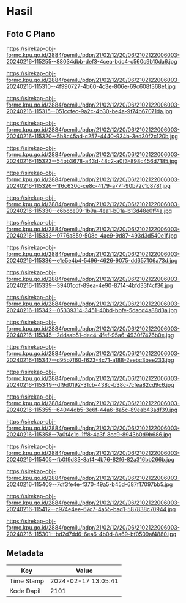 # Hasil

## Foto C Plano

https://sirekap-obj-formc.kpu.go.id/2884/pemilu/pdpr/21/02/12/20/06/2102122006003-20240216-115255--88034dbb-def3-4cea-bdc4-c560c9b10da6.jpg

https://sirekap-obj-formc.kpu.go.id/2884/pemilu/pdpr/21/02/12/20/06/2102122006003-20240216-115310--4f990727-4b60-4c3e-806e-69c608f368ef.jpg

https://sirekap-obj-formc.kpu.go.id/2884/pemilu/pdpr/21/02/12/20/06/2102122006003-20240216-115315--051ccfec-9a2c-4b30-be4a-9f74b67071da.jpg

https://sirekap-obj-formc.kpu.go.id/2884/pemilu/pdpr/21/02/12/20/06/2102122006003-20240216-115320--5b8c45ad-c257-4440-934b-3ed30f2c120b.jpg

https://sirekap-obj-formc.kpu.go.id/2884/pemilu/pdpr/21/02/12/20/06/2102122006003-20240216-115323--54bb3678-a43d-48c2-a0f3-898c456d7185.jpg

https://sirekap-obj-formc.kpu.go.id/2884/pemilu/pdpr/21/02/12/20/06/2102122006003-20240216-115326--1f6c630c-ce8c-4179-a77f-90b72c1c878f.jpg

https://sirekap-obj-formc.kpu.go.id/2884/pemilu/pdpr/21/02/12/20/06/2102122006003-20240216-115330--c6bcce09-1b9a-4ea1-b01a-b13d48e0ff4a.jpg

https://sirekap-obj-formc.kpu.go.id/2884/pemilu/pdpr/21/02/12/20/06/2102122006003-20240216-115333--9776a859-508e-4ae9-9d87-493d3d540e1f.jpg

https://sirekap-obj-formc.kpu.go.id/2884/pemilu/pdpr/21/02/12/20/06/2102122006003-20240216-115336--e1e5e4b4-5496-4626-9075-dd657106a73d.jpg

https://sirekap-obj-formc.kpu.go.id/2884/pemilu/pdpr/21/02/12/20/06/2102122006003-20240216-115339--39401cdf-89ea-4e90-8714-4bfd33f4cf36.jpg

https://sirekap-obj-formc.kpu.go.id/2884/pemilu/pdpr/21/02/12/20/06/2102122006003-20240216-115342--05339314-3451-40bd-bbfe-5dacd4a88d3a.jpg

https://sirekap-obj-formc.kpu.go.id/2884/pemilu/pdpr/21/02/12/20/06/2102122006003-20240216-115345--2ddaab51-dec4-4fef-95a6-4930f7476b0e.jpg

https://sirekap-obj-formc.kpu.go.id/2884/pemilu/pdpr/21/02/12/20/06/2102122006003-20240216-115347--d95b7f60-f623-4c71-a188-2eebc3bee233.jpg

https://sirekap-obj-formc.kpu.go.id/2884/pemilu/pdpr/21/02/12/20/06/2102122006003-20240216-115349--df9d0192-31cb-438c-b38c-7cfea82cd9c6.jpg

https://sirekap-obj-formc.kpu.go.id/2884/pemilu/pdpr/21/02/12/20/06/2102122006003-20240216-115355--64044db5-3e6f-44a6-8a5c-89eab43adf39.jpg

https://sirekap-obj-formc.kpu.go.id/2884/pemilu/pdpr/21/02/12/20/06/2102122006003-20240216-115358--7a0f4c1c-1ff8-4a3f-8cc9-8943b0d9b686.jpg

https://sirekap-obj-formc.kpu.go.id/2884/pemilu/pdpr/21/02/12/20/06/2102122006003-20240216-115405--fb0f9d83-8af4-4b76-82f6-82a316bb266b.jpg

https://sirekap-obj-formc.kpu.go.id/2884/pemilu/pdpr/21/02/12/20/06/2102122006003-20240216-115409--7df3fe4e-f370-49a5-b45d-687f17097bb5.jpg

https://sirekap-obj-formc.kpu.go.id/2884/pemilu/pdpr/21/02/12/20/06/2102122006003-20240216-115412--c974e4ee-67c7-4a55-bad1-587838c70944.jpg

https://sirekap-obj-formc.kpu.go.id/2884/pemilu/pdpr/21/02/12/20/06/2102122006003-20240216-115301--bd2d7dd6-6ea6-4b0d-8a69-bf0509af4880.jpg


## Metadata

| Key        | Value               |
| ---------- | ------------------- |
| Time Stamp | 2024-02-17 13:05:41 |
| Kode Dapil | 2101                |



